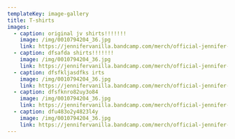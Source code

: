 ```yaml
---
templateKey: image-gallery
title: T-shirts
images:
  - caption: original jv shirts!!!!!!!
    image: /img/0010794204_36.jpg
    link: https://jennifervanilla.bandcamp.com/merch/official-jennifer-vanilla-t-shirts-one-of-a-kind
  - caption: dfsafda shirts!!!!!!!
    image: /img/0010794204_36.jpg
    link: https://jennifervanilla.bandcamp.com/merch/official-jennifer-vanilla-t-shirts-one-of-a-kind
  - caption: dfsfkljasdfks irts
    image: /img/0010794204_36.jpg
    link: https://jennifervanilla.bandcamp.com/merch/official-jennifer-vanilla-t-shirts-one-of-a-kind
  - caption: dfsfknro82uy3o84
    image: /img/0010794204_36.jpg
    link: https://jennifervanilla.bandcamp.com/merch/official-jennifer-vanilla-t-shirts-one-of-a-kind
  - caption: dfu483o2y4823l4y
    image: /img/0010794204_36.jpg
    link: https://jennifervanilla.bandcamp.com/merch/official-jennifer-vanilla-t-shirts-one-of-a-kind
---
```


